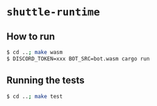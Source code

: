 # `shuttle-runtime`

## How to run

```bash
$ cd ..; make wasm
$ DISCORD_TOKEN=xxx BOT_SRC=bot.wasm cargo run
```

## Running the tests
```bash
$ cd ..; make test
```

